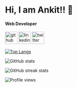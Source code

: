# Hi, I am Ankit!! 👋
#### Web Developer





[<img src='https://cdn.jsdelivr.net/npm/simple-icons@3.0.1/icons/github.svg' alt='github' height='40'>](https://github.com/ankitmishra88)  [<img src='https://cdn.jsdelivr.net/npm/simple-icons@3.0.1/icons/linkedin.svg' alt='linkedin' height='40'>](https://www.linkedin.com/in/AnkitMishra882/)  [<img src='https://cdn.jsdelivr.net/npm/simple-icons@3.0.1/icons/twitter.svg' alt='twitter' height='40'>](https://twitter.com/ankitmishra882)  

[![Top Langs](https://github-readme-stats.vercel.app/api/top-langs/?username=ankitmishra88)](https://github.com/ankitmishra88/github-readme-stats)

![GitHub stats](https://github-readme-stats.vercel.app/api?username=ankitmishra88&show_icons=true)  

![GitHub streak stats](https://github-readme-streak-stats.herokuapp.com/?user=ankitmishra88)  

![Profile views](https://gpvc.arturio.dev/ankitmishra88) 

